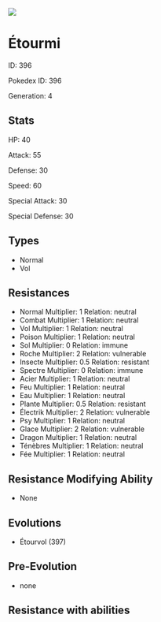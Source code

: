 ![](https://raw.githubusercontent.com/PokeAPI/sprites/master/sprites/pokemon/other/official-artwork/396.png)

# Étourmi
ID: 396

Pokedex ID: 396

Generation: 4

## Stats

HP: 40

Attack: 55

Defense: 30

Speed: 60

Special Attack: 30

Special Defense: 30

## Types

- Normal
- Vol
## Resistances

- Normal Multiplier: 1 Relation: neutral
- Combat Multiplier: 1 Relation: neutral
- Vol Multiplier: 1 Relation: neutral
- Poison Multiplier: 1 Relation: neutral
- Sol Multiplier: 0 Relation: immune
- Roche Multiplier: 2 Relation: vulnerable
- Insecte Multiplier: 0.5 Relation: resistant
- Spectre Multiplier: 0 Relation: immune
- Acier Multiplier: 1 Relation: neutral
- Feu Multiplier: 1 Relation: neutral
- Eau Multiplier: 1 Relation: neutral
- Plante Multiplier: 0.5 Relation: resistant
- Électrik Multiplier: 2 Relation: vulnerable
- Psy Multiplier: 1 Relation: neutral
- Glace Multiplier: 2 Relation: vulnerable
- Dragon Multiplier: 1 Relation: neutral
- Ténèbres Multiplier: 1 Relation: neutral
- Fée Multiplier: 1 Relation: neutral
## Resistance Modifying Ability

- None

## Evolutions

- Étourvol (397)
## Pre-Evolution

- none

## Resistance with abilities
